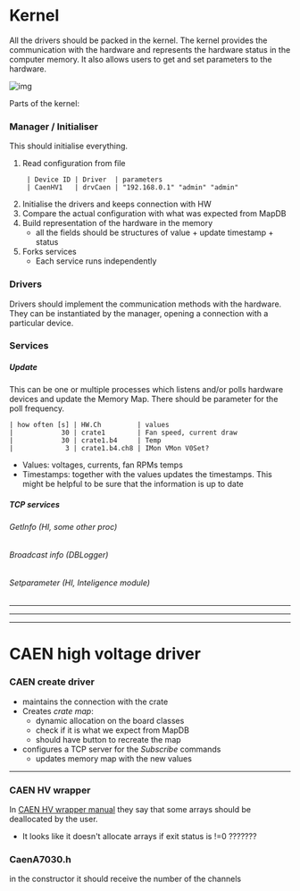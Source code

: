 # Kernel
All the drivers should be packed in the kernel.
The kernel provides the communication with the hardware and represents the hardware status in the computer memory.
It also allows users to get and set parameters to the hardware.

![img](http://www.lnf.infn.it/~georgiev/padme-kernel.png)


Parts of the kernel:

### Manager / Initialiser
This should initialise everything.
1. Read configuration from file
   ```
    | Device ID | Driver  | parameters  
    | CaenHV1   | drvCaen | "192.168.0.1" "admin" "admin"
   ```
1. Initialise the drivers and keeps connection with HW
1. Compare the actual configuration with what was expected from MapDB
1. Build representation of the hardware in the memory
   - all the fields should be structures of value + update timestamp + status
1. Forks services
   - Each service runs independently

### Drivers
Drivers should implement the communication methods with the hardware. They can be instantiated by the manager, opening a connection with a particular device.

### Services
##### Update
This can be one or multiple processes which listens and/or polls hardware devices and update the Memory Map. There should be parameter for the poll frequency.
```
| how often [s] | HW.Ch         | values
|            30 | crate1        | Fan speed, current draw
|            30 | crate1.b4     | Temp
|             3 | crate1.b4.ch8 | IMon VMon V0Set?
```
- Values: voltages, currents, fan RPMs temps
- Timestamps: together with the values updates the timestamps. This might be helpful to be sure that the information is up to date
##### TCP services
###### GetInfo (HI, some other proc)
###### Broadcast info (DBLogger)
###### Setparameter (HI, Inteligence module)


-----
-----
-----

# CAEN high voltage driver

### CAEN create driver
- maintains the connection with the crate
- Creates _crate map_:
  - dynamic allocation on the board classes
  - check if it is what we expect from MapDB
  - should have button to recreate the map
- configures a TCP server for the _Subscribe_ commands
  - updates memory map with the new values

-----------------------------------------------------------------------

### CAEN HV wrapper
In [CAEN HV wrapper manual] they say that some arrays should be deallocated by the user.
- It looks like it doesn't allocate arrays if exit status is !=0 ???????


[CAEN HV wrapper manual]: http://www.caen.it/servlet/checkCaenManualFile?Id=12609


### CaenA7030.h
in the constructor it should receive the number of the channels
